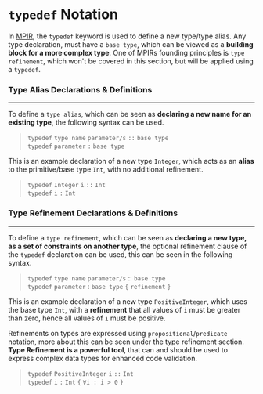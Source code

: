 
# `typedef` Notation
In [MPIR](https://github.com/tobybenjaminclark/mpir), the `typedef` keyword is used to define a new type/type alias. Any type declaration, must have a `base type`, which can be viewed as a **building block for a more complex type**. One of MPIRs founding principles is `type refinement`, which won't be covered in this section, but will be applied using a `typedef`.

### Type Alias Declarations & Definitions

---
To define a `type alias`, which can be seen as **declaring a new name for an existing type**, the following syntax can be used.

> `typedef` `type name` `parameter/s` `::` `base type`<br>
  `typedef` `parameter` `:` `base type`

This is an example declaration of a new type `Integer`, which acts as an **alias** to the primitive/base type `Int`, with no additional refinement.

> `typedef` `Integer` `i` `::` `Int`<br>
  `typedef` `i` `:` `Int`

### Type Refinement Declarations & Definitions

---
To define a `type refinement`, which can be seen as **declaring a new type, as a set of constraints on another type**, the optional refinement clause of the `typedef` declaration can be used, this can be seen in the following syntax.

>   `typedef` `type name` `parameter/s` :: `base type`<br>
    `typedef` `parameter` : `base type` `{` `refinement` `}`

This is an example declaration of a new type `PositiveInteger`, which uses the base type `Int`, with a **refinement** that all values of `i` must be greater than zero, hence all values of `i` must be positive.

Refinements on types are expressed using `propositional`/`predicate` notation, more about this can be seen under the type refinement section. **Type Refinement is a powerful tool**, that can and should be used to express complex data types for enhanced code validation.

> `typedef` `PositiveInteger` `i` `::` `Int`<br>
  `typedef` `i` `:` `Int` `{` `∀i : i > 0` `}`
